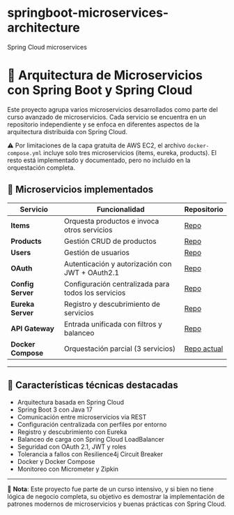 # springboot-microservices-architecture
Spring Cloud microservices
# 🧩 Arquitectura de Microservicios con Spring Boot y Spring Cloud

Este proyecto agrupa varios microservicios desarrollados como parte del curso avanzado de microservicios. Cada servicio se encuentra en un repositorio independiente y se enfoca en diferentes aspectos de la arquitectura distribuida con Spring Cloud.

⚠️ Por limitaciones de la capa gratuita de AWS EC2, el archivo `docker-compose.yml` incluye solo tres microservicios (items, eureka, products). El resto está implementado y documentado, pero no incluido en la orquestación completa.

## 🔧 Microservicios implementados

| Servicio              | Funcionalidad                                        | Repositorio |
|-----------------------|------------------------------------------------------|-------------|
| **Items**             | Orquesta productos e invoca otros servicios         | [Repo](https://github.com/GuidoComp/msvc-guzman-udemy-items) |
| **Products**          | Gestión CRUD de productos                           | [Repo](https://github.com/GuidoComp/msvc-guzman-udemy-products) |
| **Users**             | Gestión de usuarios                                 | [Repo](https://github.com/GuidoComp/msvc-guzman-udemy-users) |
| **OAuth**             | Autenticación y autorización con JWT + OAuth2.1     | [Repo](https://github.com/GuidoComp/msvc-guzman-udemy-oauth) |
| **Config Server**     | Configuración centralizada para todos los servicios | [Repo](https://github.com/GuidoComp/msvc-guzman-udemy-config-server) |
| **Eureka Server**     | Registro y descubrimiento de servicios               | [Repo](https://github.com/GuidoComp/msvc-guzman-udemy-eureka) |
| **API Gateway**       | Entrada unificada con filtros y balanceo            | [Repo](https://github.com/GuidoComp/msvc-guzman-udemy-gateway-mvc) |
| **Docker Compose**    | Orquestación parcial (3 servicios)                  | [Repo actual](https://github.com/GuidoComp/msvc-guzman-udemy-docker-compose) |

---

## 🚀 Características técnicas destacadas

- Arquitectura basada en Spring Cloud
- Spring Boot 3 con Java 17
- Comunicación entre microservicios via REST
- Configuración centralizada con perfiles por entorno
- Registro y descubrimiento con Eureka
- Balanceo de carga con Spring Cloud LoadBalancer
- Seguridad con OAuth 2.1, JWT y roles
- Tolerancia a fallos con Resilience4j Circuit Breaker
- Docker y Docker Compose
- Monitoreo con Micrometer y Zipkin

---

📌 **Nota**: Este proyecto fue parte de un curso intensivo, y si bien no tiene lógica de negocio completa, su objetivo es demostrar la implementación de patrones modernos de microservicios y buenas prácticas con Spring Cloud.

